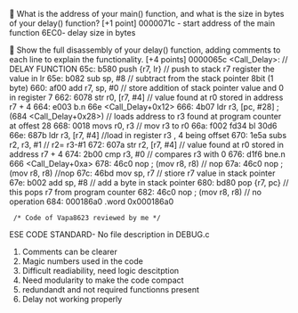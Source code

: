
	What is the address of your main() function, and what is the size in bytes of your delay() function?  [+1 point]
0000071c  - start address of the main function
6EC0- delay size in bytes


	Show the full disassembly of your delay() function, adding comments to each line to explain the functionality.  [+4 points]
0000065c <Call_Delay>:                  // DELAY FUNCTION 
     65c:	b580      	push	{r7, lr}        // push to stack r7 register the value in lr
     65e:	b082      	sub	sp, #8            // subtract from the stack pointer 8bit (1 byte) 
     660:	af00      	add	r7, sp, #0        // store addition of stack pointer value  and 0 in register 7 
     662:	6078      	str	r0, [r7, #4]    // value found at r0 stored in address r7 + 4
     664:	e003      	b.n	66e <Call_Delay+0x12>
     666:	4b07      	ldr	r3, [pc, #28]	; (684 <Call_Delay+0x28>)  // loads address to r3 found at program counter at offest 28
     668:	0018      	movs	r0, r3        // mov r3 to r0
     66a:	f002 fd34 	bl	30d6 <Delay>
     66e:	687b      	ldr	r3, [r7, #4]      //load in register r3 , 4 being offset
     670:	1e5a      	subs	r2, r3, #1      // r2= r3-#1
     672:	607a      	str	r2, [r7, #4]      // value found at r0 stored in address r7 + 4
     674:	2b00      	cmp	r3, #0        // compares r3 with 0
     676:	d1f6      	bne.n	666 <Call_Delay+0xa>
     678:	46c0      	nop			; (mov r8, r8)    // nop
     67a:	46c0      	nop			; (mov r8, r8)  //nop 
     67c:	46bd      	mov	sp, r7      // stiore r7 value in stack pointer
     67e:	b002      	add	sp, #8      // add a byte in stack pointer 
     680:	bd80      	pop	{r7, pc}      // this pops r7 from program counter
     682:	46c0      	nop			; (mov r8, r8)    // no operation
     684:	000186a0 	.word	0x000186a0

     
     /* Code of Vapa8623 reviewed by me */

ESE CODE STANDARD- No file description in DEBUG.c


1. Comments can be clearer
2. Magic numbers used in the code
3. Difficult readiability, need logic descitption
4. Need modularity to make the code compact
5. redundandt and not required functionns present
6. Delay not working properly

